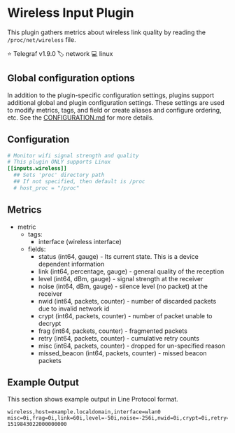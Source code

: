 # Wireless Input Plugin

This plugin gathers metrics about wireless link quality by reading the
`/proc/net/wireless` file.

⭐ Telegraf v1.9.0
🏷️ network
💻 linux

## Global configuration options <!-- @/docs/includes/plugin_config.md -->

In addition to the plugin-specific configuration settings, plugins support
additional global and plugin configuration settings. These settings are used to
modify metrics, tags, and field or create aliases and configure ordering, etc.
See the [CONFIGURATION.md][CONFIGURATION.md] for more details.

[CONFIGURATION.md]: ../../../docs/CONFIGURATION.md#plugins

## Configuration

```toml @sample.conf
# Monitor wifi signal strength and quality
# This plugin ONLY supports Linux
[[inputs.wireless]]
  ## Sets 'proc' directory path
  ## If not specified, then default is /proc
  # host_proc = "/proc"
```

## Metrics

- metric
  - tags:
    - interface (wireless interface)
  - fields:
    - status (int64, gauge) - Its current state. This is a device dependent
                              information
    - link (int64, percentage, gauge) - general quality of the reception
    - level (int64, dBm, gauge) - signal strength at the receiver
    - noise (int64, dBm, gauge) - silence level (no packet) at the receiver
    - nwid (int64, packets, counter) - number of discarded packets due to
                                       invalid network id
    - crypt (int64, packets, counter) - number of packet unable to decrypt
    - frag (int64, packets, counter) - fragmented packets
    - retry (int64, packets, counter) - cumulative retry counts
    - misc (int64, packets, counter) - dropped for un-specified reason
    - missed_beacon (int64, packets, counter) - missed beacon packets

## Example Output

This section shows example output in Line Protocol format.

```text
wireless,host=example.localdomain,interface=wlan0 misc=0i,frag=0i,link=60i,level=-50i,noise=-256i,nwid=0i,crypt=0i,retry=1525i,missed_beacon=0i,status=0i 1519843022000000000
```

